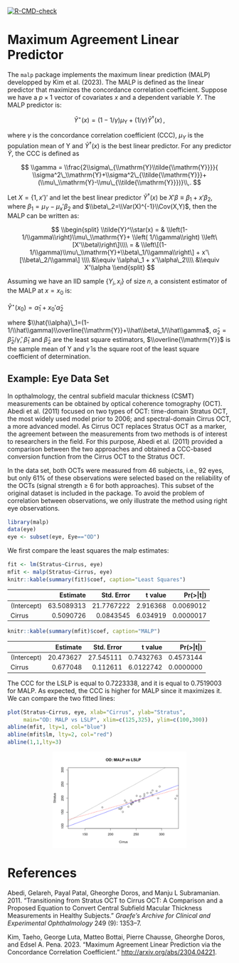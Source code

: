 [![R-CMD-check](https://github.com/pchausse/malp/workflows/R-CMD-check/badge.svg)](https://github.com/pchausse/malp/actions)

Maximum Agreement Linear Predictor
==================================

The `malp` package implements the maximum linear prediction (MALP)
developped by Kim et al. (2023). The MALP is defined as the linear
predictor that maximizes the concordance correlation coefficient.
Suppose we have a *p* × 1 vector of covariates *x* and a dependent
variable *Y*. The MALP predictor is:

$$
\tilde{Y}^\star(x) = \left(1-1/\gamma\right)\mu_\mathrm{Y}+ \left( 1/\gamma\right) \tilde{Y}^\dagger(x)\,,
$$

where *γ* is the concordance correlation coefficient (CCC),
*μ*<sub>*Y*</sub> is the population mean of Y and *Ỹ*<sup>†</sup>(*x*)
is the best linear predictor. For any predictor *Ỹ*, the CCC is defined
as

$$ 
\\gamma = \\frac{2\\sigma\_{\\mathrm{Y}\\tilde{\\mathrm{Y}}}}{
\\sigma^2\_\\mathrm{Y}+\\sigma^2\_{\\tilde{\\mathrm{Y}}}+(\\mu\_\\mathrm{Y}-\\mu\_{\\tilde{\\mathrm{Y}}})}\\,.
$$

Let *X* = {1, *x*′}′ and let the best linear predictor
*Ỹ*<sup>†</sup>(*x*) be *X*′*β* ≡ *β*<sub>1</sub> + *x*′*β*<sub>2</sub>,
where
*β*<sub>1</sub> = *μ*<sub>*Y*</sub> − *μ*<sub>*x*</sub>′*β*<sub>2</sub>
and $\\beta\_2=\\Var(X)^{-1}\\Cov(X,Y)$, then the MALP can be written
as:

$$
\\begin{split}
\\tilde{Y}^\\star(x)  = & 
  \\left(1-1/\\gamma\\right)\\mu\_\\mathrm{Y}+ \\left( 1/\\gamma\\right) \\left\[X'\\beta\\right\]\\\\
= & \\left\[(1-1/\\gamma)\\mu\_\\mathrm{Y}+\\beta\_1/\\gamma\\right\] + 
x'\[\\beta\_2/\\gamma\] \\\\
&\\equiv  \\alpha\_1 + x'\\alpha\_2\\\\
&\\equiv  X'\\alpha
\\end{split}
$$

Assuming we have an IID sample {*Y*<sub>*i*</sub>, *x*<sub>*i*</sub>} of
size *n*, a consistent estimator of the MALP at *x* = *x*<sub>0</sub>
is:

*Ŷ*<sup>⋆</sup>(*x*<sub>0</sub>) = *α̂*<sub>1</sub> + *x*<sub>0</sub>′*α̂*<sub>2</sub> 

where
$\\hat{\\alpha}\_1=(1-1/\\hat\\gamma)\\overline{\\mathrm{Y}}+\\hat\\beta\_1/\\hat\\gamma$,
*α̂*<sub>2</sub> = *β̂*<sub>2</sub>/*γ̂*, *β̂*<sub>1</sub> and
*β̂*<sub>2</sub> are the least square estimators,
$\\overline{\\mathrm{Y}}$ is the sample mean of Y and *γ̂* is the square
root of the least square coefficient of determination.

Example: Eye Data Set
---------------------

In opthalmology, the central subfield macular thickness (CSMT)
measurements can be obtained by optical coherence tomography (OCT).
Abedi et al. (2011) focused on two types of OCT: time-domain Stratus
OCT, the most widely used model prior to 2006; and spectral-domain
Cirrus OCT, a more advanced model. As Cirrus OCT replaces Stratus OCT as
a marker, the agreement between the measurements from two methods is of
interest to researchers in the field. For this purpose, Abedi et al.
(2011) provided a comparison between the two approaches and obtained a
CCC-based conversion function from the Cirrus OCT to the Stratus OCT.

In the data set, both OCTs were measured from 46 subjects, i.e., 92
eyes, but only 61% of these observations were selected based on the
reliability of the OCTs (signal strength ≥ 6 for both approaches). This
subset of the original dataset is included in the package. To avoid the
problem of correlation between observations, we only illustrate the
method using right eye observations.

``` r
library(malp)
data(eye)
eye <- subset(eye, Eye=="OD")
```

We first compare the least squares the malp estimates:

``` r
fit <- lm(Stratus~Cirrus, eye)
mfit <- malp(Stratus~Cirrus, eye)
knitr::kable(summary(fit)$coef, caption="Least Squares")
```

|             |    Estimate|  Std. Error|   t value|  Pr(\>\|t\|)|
|:------------|-----------:|-----------:|---------:|------------:|
| (Intercept) |  63.5089313|  21.7767222|  2.916368|    0.0069012|
| Cirrus      |   0.5090726|   0.0843545|  6.034919|    0.0000017|

``` r
knitr::kable(summary(mfit)$coef, caption="MALP")
```

|             |   Estimate|  Std. Error|    t value|  Pr(\>\|t\|)|
|:------------|----------:|-----------:|----------:|------------:|
| (Intercept) |  20.473627|   27.545111|  0.7432763|    0.4573144|
| Cirrus      |   0.677048|    0.112611|  6.0122742|    0.0000000|

The CCC for the LSLP is equal to 0.7223338, and it is equal to 0.7519003
for MALP. As expected, the CCC is higher for MALP since it maximizes it.
We can compare the two fitted lines:

``` r
plot(Stratus~Cirrus, eye, xlab="Cirrus", ylab="Stratus",
     main="OD: MALP vs LSLP", xlim=c(125,325), ylim=c(100,300))
abline(mfit, lty=1, col="blue")
abline(mfit$lm, lty=2, col="red")
abline(1,1,lty=3)
```

<img src="README_files/figure-markdown_github/eyeplot-1.png" width="60%" style="display: block; margin: auto;" />

References
==========

Abedi, Gelareh, Payal Patal, Gheorghe Doros, and Manju L Subramanian.
2011. “Transitioning from Stratus OCT to Cirrus OCT: A Comparison and a
Proposed Equation to Convert Central Subfield Macular Thickness
Measurements in Healthy Subjects.” *Graefe’s Archive for Clinical and
Experimental Ophthalmology* 249 (9): 1353–7.

Kim, Taeho, George Luta, Matteo Bottai, Pierre Chausse, Gheorghe Doros,
and Edsel A. Pena. 2023. “Maximum Agreement Linear Prediction via the
Concordance Correlation Coefficient.” <http://arxiv.org/abs/2304.04221>.
